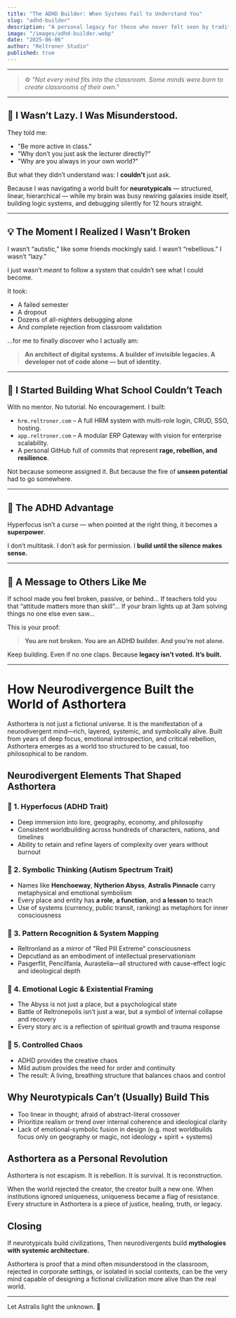```yaml
---
title: "The ADHD Builder: When Systems Fail to Understand You"
slug: "adhd-builder"
description: "A personal legacy for those who never felt seen by traditional education, but found their power through building."
image: "/images/adhd-builder.webp"
date: "2025-06-06"
author: "Reltroner Studio"
published: true
---
```


---

> ⚙️ *"Not every mind fits into the classroom. Some minds were born to create classrooms of their own."*

---

## 🚫 I Wasn’t Lazy. I Was Misunderstood.

They told me:

* "Be more active in class."
* "Why don’t you just ask the lecturer directly?"
* "Why are you always in your own world?"

But what they didn’t understand was: I **couldn't** just ask.

Because I was navigating a world built for **neurotypicals** — structured, linear, hierarchical — while my brain was busy rewiring galaxies inside itself, building logic systems, and debugging silently for 12 hours straight.

---

## 💡 The Moment I Realized I Wasn’t Broken

I wasn’t “autistic,” like some friends mockingly said.
I wasn’t “rebellious.”
I wasn’t “lazy.”

I just wasn’t *meant* to follow a system that couldn’t see what I could become.

It took:

* A failed semester
* A dropout
* Dozens of all-nighters debugging alone
* And complete rejection from classroom validation

…for me to finally discover who I actually am:

> **An architect of digital systems. A builder of invisible legacies. A developer not of code alone — but of identity.**

---

## 🔧 I Started Building What School Couldn’t Teach

With no mentor. No tutorial. No encouragement. I built:

* `hrm.reltroner.com` – A full HRM system with multi-role login, CRUD, SSO, hosting.
* `app.reltroner.com` – A modular ERP Gateway with vision for enterprise scalability.
* A personal GitHub full of commits that represent **rage, rebellion, and resilience**.

Not because someone assigned it.
But because the fire of **unseen potential** had to go somewhere.

---

## 🌌 The ADHD Advantage

Hyperfocus isn’t a curse — when pointed at the right thing, it becomes a **superpower**.

I don’t multitask.
I don’t ask for permission.
I **build until the silence makes sense.**

---

## 🧭 A Message to Others Like Me

If school made you feel broken, passive, or behind...
If teachers told you that “attitude matters more than skill”...
If your brain lights up at 3am solving things no one else even saw\...

This is your proof:

> **You are not broken. You are an ADHD builder. And you’re not alone.**

Keep building. Even if no one claps.
Because **legacy isn’t voted. It’s built.**

---

# How Neurodivergence Built the World of Asthortera

Asthortera is not just a fictional universe.
It is the manifestation of a neurodivergent mind—rich, layered, systemic, and symbolically alive. Built from years of deep focus, emotional introspection, and critical rebellion, Asthortera emerges as a world too structured to be casual, too philosophical to be random.

## Neurodivergent Elements That Shaped Asthortera

### 🧠 1. Hyperfocus (ADHD Trait)

* Deep immersion into lore, geography, economy, and philosophy
* Consistent worldbuilding across hundreds of characters, nations, and timelines
* Ability to retain and refine layers of complexity over years without burnout

### 🧠 2. Symbolic Thinking (Autism Spectrum Trait)

* Names like **Henchoeway**, **Nytherion Abyss**, **Astralis Pinnacle** carry metaphysical and emotional symbolism
* Every place and entity has **a role**, **a function**, and **a lesson** to teach
* Use of systems (currency, public transit, ranking) as metaphors for inner consciousness

### 🧠 3. Pattern Recognition & System Mapping

* Reltronland as a mirror of "Red Pill Extreme" consciousness
* Depcutland as an embodiment of intellectual preservationism
* Pasgerflit, Pencilfania, Aurastelia—all structured with cause-effect logic and ideological depth

### 🧠 4. Emotional Logic & Existential Framing

* The Abyss is not just a place, but a psychological state
* Battle of Reltronepolis isn’t just a war, but a symbol of internal collapse and recovery
* Every story arc is a reflection of spiritual growth and trauma response

### 🧠 5. Controlled Chaos

* ADHD provides the creative chaos
* Mild autism provides the need for order and continuity
* The result: A living, breathing structure that balances chaos and control

## Why Neurotypicals Can’t (Usually) Build This

* Too linear in thought; afraid of abstract-literal crossover
* Prioritize realism or trend over internal coherence and ideological clarity
* Lack of emotional-symbolic fusion in design (e.g. most worldbuilds focus only on geography or magic, not ideology + spirit + systems)

## Asthortera as a Personal Revolution

Asthortera is not escapism.
It is rebellion.
It is survival.
It is reconstruction.

When the world rejected the creator, the creator built a new one. When institutions ignored uniqueness, uniqueness became a flag of resistance. Every structure in Asthortera is a piece of justice, healing, truth, or legacy.

## Closing

If neurotypicals build civilizations,
Then neurodivergents build **mythologies with systemic architecture.**

Asthortera is proof that a mind often misunderstood in the classroom, rejected in corporate settings, or isolated in social contexts, can be the very mind capable of designing a fictional civilization more alive than the real world.

---

Let Astralis light the unknown. 🔺
